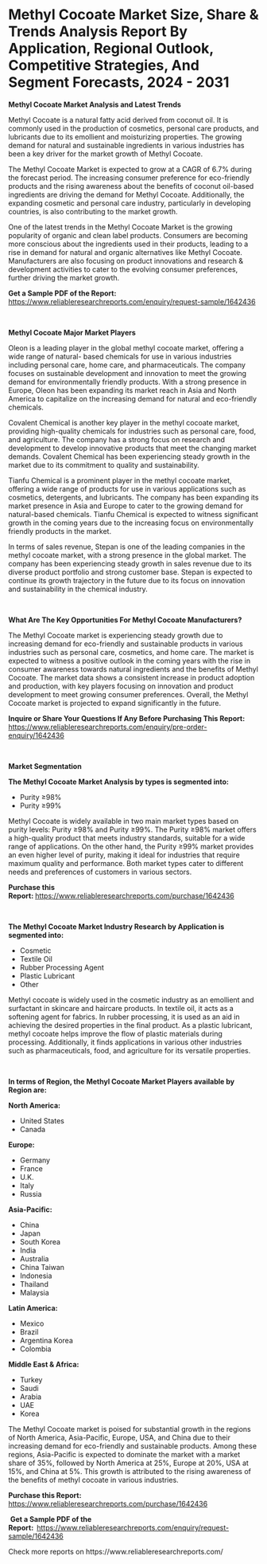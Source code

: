 <p><h1>Methyl Cocoate Market Size, Share & Trends Analysis Report By Application, Regional Outlook, Competitive Strategies, And Segment Forecasts, 2024 - 2031</h1></p><p><strong>Methyl Cocoate Market Analysis and Latest Trends</strong></p>
<p><p>Methyl Cocoate is a natural fatty acid derived from coconut oil. It is commonly used in the production of cosmetics, personal care products, and lubricants due to its emollient and moisturizing properties. The growing demand for natural and sustainable ingredients in various industries has been a key driver for the market growth of Methyl Cocoate.</p><p>The Methyl Cocoate Market is expected to grow at a CAGR of 6.7% during the forecast period. The increasing consumer preference for eco-friendly products and the rising awareness about the benefits of coconut oil-based ingredients are driving the demand for Methyl Cocoate. Additionally, the expanding cosmetic and personal care industry, particularly in developing countries, is also contributing to the market growth.</p><p>One of the latest trends in the Methyl Cocoate Market is the growing popularity of organic and clean label products. Consumers are becoming more conscious about the ingredients used in their products, leading to a rise in demand for natural and organic alternatives like Methyl Cocoate. Manufacturers are also focusing on product innovations and research & development activities to cater to the evolving consumer preferences, further driving the market growth.</p></p>
<p><strong>Get a Sample PDF of the Report:&nbsp;</strong> <a href="https://www.reliableresearchreports.com/enquiry/request-sample/1642436">https://www.reliableresearchreports.com/enquiry/request-sample/1642436</a></p>
<p>&nbsp;</p>
<p><strong>Methyl Cocoate Major Market Players</strong></p>
<p><p>Oleon is a leading player in the global methyl cocoate market, offering a wide range of natural- based chemicals for use in various industries including personal care, home care, and pharmaceuticals. The company focuses on sustainable development and innovation to meet the growing demand for environmentally friendly products. With a strong presence in Europe, Oleon has been expanding its market reach in Asia and North America to capitalize on the increasing demand for natural and eco-friendly chemicals.</p><p>Covalent Chemical is another key player in the methyl cocoate market, providing high-quality chemicals for industries such as personal care, food, and agriculture. The company has a strong focus on research and development to develop innovative products that meet the changing market demands. Covalent Chemical has been experiencing steady growth in the market due to its commitment to quality and sustainability.</p><p>Tianfu Chemical is a prominent player in the methyl cocoate market, offering a wide range of products for use in various applications such as cosmetics, detergents, and lubricants. The company has been expanding its market presence in Asia and Europe to cater to the growing demand for natural-based chemicals. Tianfu Chemical is expected to witness significant growth in the coming years due to the increasing focus on environmentally friendly products in the market.</p><p>In terms of sales revenue, Stepan is one of the leading companies in the methyl cocoate market, with a strong presence in the global market. The company has been experiencing steady growth in sales revenue due to its diverse product portfolio and strong customer base. Stepan is expected to continue its growth trajectory in the future due to its focus on innovation and sustainability in the chemical industry.</p></p>
<p>&nbsp;</p>
<p><strong>What Are The Key Opportunities For Methyl Cocoate Manufacturers?</strong></p>
<p><p>The Methyl Cocoate market is experiencing steady growth due to increasing demand for eco-friendly and sustainable products in various industries such as personal care, cosmetics, and home care. The market is expected to witness a positive outlook in the coming years with the rise in consumer awareness towards natural ingredients and the benefits of Methyl Cocoate. The market data shows a consistent increase in product adoption and production, with key players focusing on innovation and product development to meet growing consumer preferences. Overall, the Methyl Cocoate market is projected to expand significantly in the future.</p></p>
<p><strong>Inquire or Share Your Questions If Any Before Purchasing This Report:</strong> <a href="https://www.reliableresearchreports.com/enquiry/pre-order-enquiry/1642436">https://www.reliableresearchreports.com/enquiry/pre-order-enquiry/1642436</a></p>
<p>&nbsp;</p>
<p><strong>Market Segmentation</strong></p>
<p><strong>The Methyl Cocoate Market Analysis by types is segmented into:</strong></p>
<p><ul><li>Purity ≥98%</li><li>Purity ≥99%</li></ul></p>
<p><p>Methyl Cocoate is widely available in two main market types based on purity levels: Purity ≥98% and Purity ≥99%. The Purity ≥98% market offers a high-quality product that meets industry standards, suitable for a wide range of applications. On the other hand, the Purity ≥99% market provides an even higher level of purity, making it ideal for industries that require maximum quality and performance. Both market types cater to different needs and preferences of customers in various sectors.</p></p>
<p><strong>Purchase this Report:&nbsp;</strong><a href="https://www.reliableresearchreports.com/purchase/1642436">https://www.reliableresearchreports.com/purchase/1642436</a></p>
<p>&nbsp;</p>
<p><strong>The Methyl Cocoate Market Industry Research by Application is segmented into:</strong></p>
<p><ul><li>Cosmetic</li><li>Textile Oil</li><li>Rubber Processing Agent</li><li>Plastic Lubricant</li><li>Other</li></ul></p>
<p><p>Methyl cocoate is widely used in the cosmetic industry as an emollient and surfactant in skincare and haircare products. In textile oil, it acts as a softening agent for fabrics. In rubber processing, it is used as an aid in achieving the desired properties in the final product. As a plastic lubricant, methyl cocoate helps improve the flow of plastic materials during processing. Additionally, it finds applications in various other industries such as pharmaceuticals, food, and agriculture for its versatile properties.</p></p>
<p>&nbsp;</p>
<p><strong>In terms of Region, the Methyl Cocoate Market Players available by Region are:</strong></p>
<p>
    <p> <strong> North America: </strong>
        <ul>
            <li>United States</li>
            <li>Canada</li>
        </ul>
        </p> 
    <p> <strong> Europe: </strong>
        <ul>
            <li>Germany</li>
            <li>France</li>
            <li>U.K.</li>
            <li>Italy</li>
            <li>Russia</li>
        </ul>
        </p> 
    <p> <strong> Asia-Pacific: </strong>
        <ul>
            <li>China</li>
            <li>Japan</li>
            <li>South Korea</li>
            <li>India</li>
            <li>Australia</li>
            <li>China Taiwan</li>
            <li>Indonesia</li>
            <li>Thailand</li>
            <li>Malaysia</li>
        </ul>
        </p> 
    <p> <strong> Latin America: </strong>
        <ul>
            <li>Mexico</li>
            <li>Brazil</li>
            <li>Argentina Korea</li>
            <li>Colombia</li>
        </ul>
        </p> 
    <p> <strong> Middle East & Africa: </strong>
        <ul>
            <li>Turkey</li>
            <li>Saudi</li>
            <li>Arabia</li>
            <li>UAE</li>
            <li>Korea</li>
        </ul>
    </p>
    </p>
<p><p>The Methyl Cocoate market is poised for substantial growth in the regions of North America, Asia-Pacific, Europe, USA, and China due to their increasing demand for eco-friendly and sustainable products. Among these regions, Asia-Pacific is expected to dominate the market with a market share of 35%, followed by North America at 25%, Europe at 20%, USA at 15%, and China at 5%. This growth is attributed to the rising awareness of the benefits of methyl cocoate in various industries.</p></p>
<p><strong>Purchase this Report: </strong><a href="https://www.reliableresearchreports.com/purchase/1642436">https://www.reliableresearchreports.com/purchase/1642436</a></p>
<p>&nbsp;<strong>Get a Sample PDF of the Report:&nbsp;&nbsp;</strong><a href="https://www.reliableresearchreports.com/enquiry/request-sample/1642436">https://www.reliableresearchreports.com/enquiry/request-sample/1642436</a></p>
<p><strong></strong></p>
<p>Check more reports on https://www.reliableresearchreports.com/</p>